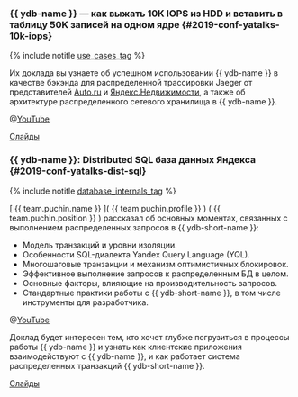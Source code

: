 ### {{ ydb-name }} — как выжать 10K IOPS из HDD и вставить в таблицу 50K записей на одном ядре {#2019-conf-yatalks-10k-iops}

{% include notitle [use_cases_tag](../../tags.md#use_cases) %}

Их доклада вы узнаете об успешном использовании {{ ydb-name }} в качестве бэкэнда для распределенной трассировки Jaeger от представителей [Auto.ru](https://auto.ru) и [Яндекс.Недвижимости](https://realty.yandex.ru/), а также об архитектуре распределенного сетевого хранилища в {{ ydb-name }}.

@[YouTube](https://www.youtube.com/watch?v=hXH_tRBxFnA&t=11318s)

[Слайды](https://storage.yandexcloud.net/ydb-public-talks/yatalks-ydb.pptx)

### {{ ydb-name }}: Distributed SQL база данных Яндекса {#2019-conf-yatalks-dist-sql}

{% include notitle [database_internals_tag](../../tags.md#database_internals) %}

[ {{ team.puchin.name }} ]( {{ team.puchin.profile }} ) ( {{ team.puchin.position }} ) рассказал об основных моментах, связанных с выполнением распределенных запросов в {{ ydb-short-name }}:
* Модель транзакций и уровни изоляции.
* Особенности SQL-диалекта Yandex Query Language (YQL).
* Многошаговые транзакции и механизм оптимистичных блокировок.
* Эффективное выполнение запросов к распределенным БД в целом.
* Основные факторы, влияющие на производительность запросов.
* Стандартные практики работы с {{ ydb-short-name }}, в том числе инструменты для разработчика.

@[YouTube](https://youtu.be/tzANIAbc99o?t=3012)

Доклад будет интересен тем, кто хочет глубже погрузиться в процессы работы {{ ydb-name }} и узнать как клиентские приложения взаимодействуют с {{ ydb-name }}, и как работает система распределенных транзакций {{ ydb-short-name }}.   

[Слайды](https://storage.yandexcloud.net/ydb-public-talks/YdbInCloud_2.pptx)